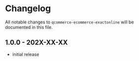 # Changelog

All notable changes to `qcommerce-ecommerce-exactonline` will be documented in this file.

## 1.0.0 - 202X-XX-XX

- initial release
